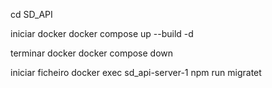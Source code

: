 cd SD_API

iniciar docker 
docker compose up --build -d

terminar docker
 docker compose down

iniciar ficheiro 
docker exec sd_api-server-1 npm run migratet